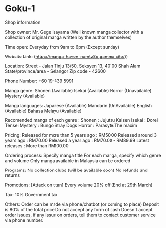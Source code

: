 # Goku-1
Shop information

Shop owner:
Mr. Gege Isayama (Well known manga collector with a collection of original manga written by the author themselves)

Time open:
Everyday from 9am to 6pm (Except sunday)

Website Link:
(https://manga-haven-namtz8o.gamma.site/))

Location:
Street - Jalan Tinju 13/50, Seksyen 13, 40100 Shah Alam
State/province/area - Selangor
Zip code - 42600

Phone Number:
+60 19-439 5991

Manga genre:
Shonen (Available)
Isekai (Available)
Horror (Unavailable)
Mystery (Available)

Manga languages:
Japanese (Available)
Mandarin (UnAvailable)
English (Available)
Bahasa Melayu (Available)

Recomended manga of each genre :
Shonen : Jujutsu Kaisen
Isekai : Dorei Tensei
Mystery : Bungo Stray Dogs
Horror : Parasyte:The maxim

Pricing:
Released for more than 5 years ago : RM50.00
Released around 3 years ago : RM70.00
Released a year ago : RM70.00 - RM89.99
Latest releases : More than RM100.00

Ordering process:
Specify manga title 
For each manga, specify which genre and volume
Only manga available in Malaysia can be ordered 

Programs:
No collection clubs (will be available soon)
No refunds and returns

Promotions:
[Attack on titan] Every volume 20% off (End at 29th March)

Tax:
10% Government tax

Others:
Order can be made via phone/chatbot (or coming to place)
Deposit is 80% of the total price
Do not accept any form of cash
Doesn't accept order issues, if any issue on orders, tell them to contact customer service via phone number.
